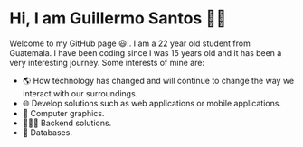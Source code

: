 # Hi, I am Guillermo Santos 👋🏾
Welcome to my GitHub page 😃!. I am a 22 year old student from Guatemala. I have been coding since I was 15 years old and it has been a very interesting journey.
Some interests of mine are:
- 🌎 How technology has changed and will continue to change the way we interact with our surroundings.
- 🌐 Develop solutions such as web applications or mobile applications.
- 👾 Computer graphics.
- 🧑🏾‍💻 Backend solutions.
- 💽 Databases.



